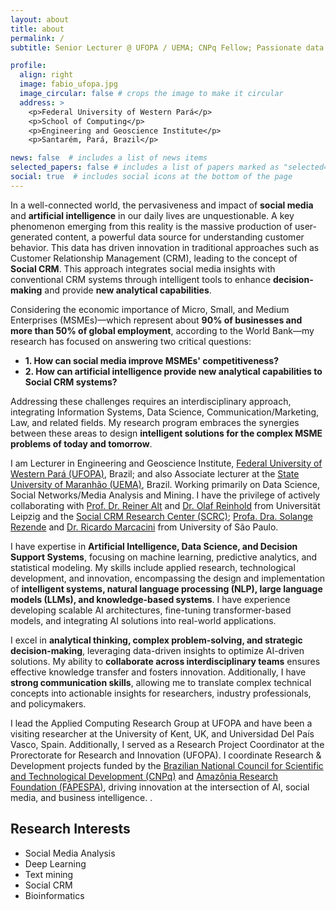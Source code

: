 ```yaml
---
layout: about
title: about
permalink: /
subtitle: Senior Lecturer @ UFOPA / UEMA; CNPq Fellow; Passionate data scientist.

profile:
  align: right
  image: fabio_ufopa.jpg
  image_circular: false # crops the image to make it circular
  address: >
    <p>Federal University of Western Pará</p>
    <p>School of Computing</p>
    <p>Engineering and Geoscience Institute</p>
    <p>Santarém, Pará, Brazil</p>

news: false  # includes a list of news items
selected_papers: false # includes a list of papers marked as "selected={true}"
social: true  # includes social icons at the bottom of the page
---
```




In a well-connected world, the pervasiveness and impact of **social media** and **artificial intelligence** in our daily lives are unquestionable. A key phenomenon emerging from this reality is the massive production of user-generated content, a powerful data source for understanding customer behavior. This data has driven innovation in traditional approaches such as Customer Relationship Management (CRM), leading to the concept of **Social CRM**. This approach integrates social media insights with conventional CRM systems through intelligent tools to enhance **decision-making** and provide **new analytical capabilities**.

Considering the economic importance of Micro, Small, and Medium Enterprises (MSMEs)—which represent about **90% of businesses and more than 50% of global employment**, according to the World Bank—my research has focused on answering two critical questions: 

- **1. How can social media improve MSMEs' competitiveness?** 
- **2. How can artificial intelligence provide new analytical capabilities to Social CRM systems?**

Addressing these challenges requires an interdisciplinary approach, integrating Information Systems, Data Science, Communication/Marketing, Law, and related fields. My research program embraces the synergies between these areas to design **intelligent solutions for the complex MSME problems of today and tomorrow**.

I am Lecturer in Engineering and Geoscience Institute, [Federal University of Western Pará (UFOPA)](http://www.ufopa.edu.br/ufopa/), Brazil; and also Associate lecturer at the [State University of Maranhão (UEMA)](https://www.uema.br/), Brazil. Working primarily on Data Science, Social Networks/Media Analysis and Mining. I have the privilege of actively collaborating with [Prof. Dr. Reiner Alt](https://www.wifa.uni-leipzig.de/personenprofil/mitarbeiter/prof-dr-rainer-alt) and [Dr. Olaf Reinhold](https://www.linkedin.com/in/olafreinhold/) from Universität Leipzig and the [Social CRM Research Center (SCRC)](https://scrc-leipzig.de/startseite); [Profa. Dra. Solange Rezende](http://labic.icmc.usp.br/pessoa/1) and [Dr. Ricardo Marcacini](http://labic.icmc.usp.br/pessoa/16) from University of São Paulo. 


I have expertise in **Artificial Intelligence, Data Science, and Decision Support Systems**, focusing on machine learning, predictive analytics, and statistical modeling. My skills include applied research, technological development, and innovation, encompassing the design and implementation of **intelligent systems, natural language processing (NLP), large language models (LLMs), and knowledge-based systems**. I have experience developing scalable AI architectures, fine-tuning transformer-based models, and integrating AI solutions into real-world applications.


I excel in **analytical thinking, complex problem-solving, and strategic decision-making**, leveraging data-driven insights to optimize AI-driven solutions. My ability to **collaborate across interdisciplinary teams** ensures effective knowledge transfer and fosters innovation. Additionally, I have **strong communication skills**, allowing me to translate complex technical concepts into actionable insights for researchers, industry professionals, and policymakers.




I lead the Applied Computing Research Group at UFOPA and have been a visiting researcher at the University of Kent, UK, and Universidad Del País Vasco, Spain. Additionally, I served as a Research Project Coordinator at the Prorectorate for Research and Innovation (UFOPA). I coordinate Research & Development projects funded by the [Brazilian National Council for Scientific and Technological Development (CNPq)](https://www.gov.br/cnpq/pt-br) and [Amazônia Research Foundation (FAPESPA)](https://www.fapespa.pa.gov.br/), driving innovation at the intersection of AI, social media, and business intelligence.
.


Research Interests
------

- Social Media Analysis
- Deep Learning
- Text mining
- Social CRM
- Bioinformatics

<br/>


[comment]: <> (Write your biography here. Tell the world about yourself. Link to your favorite [subreddit]&#40;http://reddit.com&#41;{:target="\_blank"}. You can put a picture in, too. The code is already in, just name your picture `prof_pic.jpg` and put it in the `img/` folder.)

[comment]: <> (Put your address / P.O. box / other info right below your picture. You can also disable any these elements by editing `profile` property of the YAML header of your `_pages/about.md`. Edit `_bibliography/papers.bib` and Jekyll will render your [publications page]&#40;/al-folio/publications/&#41; automatically.)

[comment]: <> (Link to your social media connections, too. This theme is set up to use [Font Awesome icons]&#40;http://fortawesome.github.io/Font-Awesome/&#41;{:target="\_blank"} and [Academicons]&#40;https://jpswalsh.github.io/academicons/&#41;{:target="\_blank"}, like the ones below. Add your Facebook, Twitter, LinkedIn, Google Scholar, or just disable all of them.)